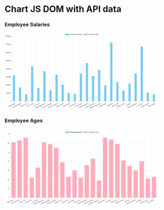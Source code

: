 # Chart JS DOM with API data

### Employee Salaries

![salaries](./salaries.png)

### Employee Ages

![ages](./ages.png)
